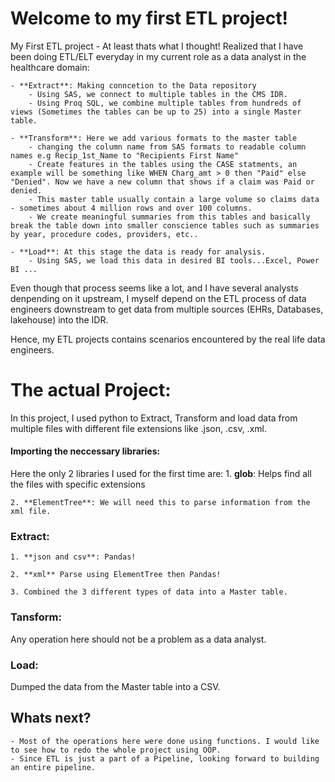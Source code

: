 # Welcome to my first ETL project!

My First ETL project - At least thats what I thought! Realized that I have been doing ETL/ELT everyday in my current role as a data analyst in the healthcare domain:

    - **Extract**: Making conncetion to the Data repository
        - Using SAS, we connect to multiple tables in the CMS IDR. 
        - Using Proq SQL, we combine multiple tables from hundreds of views (Sometimes the tables can be up to 25) into a single Master table.

    - **Transform**: Here we add various formats to the master table 
        - changing the column name from SAS formats to readable column names e.g Recip_1st_Name to "Recipients First Name"
        - Create features in the tables using the CASE statments, an example will be something like WHEN Charg_amt > 0 then "Paid" else "Denied". Now we have a new column that shows if a claim was Paid or denied.
        - This master table usually contain a large volume so claims data - sometimes about 4 million rows and over 100 columns.
        - We create meaningful summaries from this tables and basically break the table down into smaller conscience tables such as summaries by year, procedure codes, providers, etc..

    - **Load**: At this stage the data is ready for analysis.
        - Using SAS, we load this data in desired BI tools...Excel, Power BI ...

Even though that process seems like a lot, and I have several analysts denpending on it upstream, I myself depend on the ETL process of data engineers downstream to get data from multiple sources (EHRs, Databases, lakehouse) into the IDR.

Hence, my ETL projects contains scenarios encountered by the real life data engineers.

# The actual Project:

In this project, I used python to Extract, Transform and load data from multiple files with different file extensions like .json, .csv, .xml.

#### Importing the neccessary libraries:
Here the only 2 libraries I used for the first time are:
    1. **glob**: Helps find all the files with specific extensions

    2. **ElementTree**: We will need this to parse information from the xml file. 

### Extract: 
    1. **json and csv**: Pandas!

    2. **xml** Parse using ElementTree then Pandas!

    3. Combined the 3 different types of data into a Master table.

### Tansform:
Any operation here should not be a problem as a data analyst.

### Load:
Dumped the data from the Master table into a CSV.

## Whats next?
    - Most of the operations here were done using functions. I would like to see how to redo the whole project using OOP.
    - Since ETL is just a part of a Pipeline, looking forward to building an entire pipeline.
